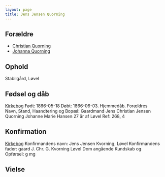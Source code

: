 ```yaml
---
layout: page
title: Jens Jensen Quorning
---
```


## Forældre

* [Christian Quorning](/stamt/christian-quorning/)
* [Johanna Quorning](/stamt/christian-quorning/)

## Ophold

Stabilgård, Løvel

## Fødsel og dåb

[Kirkebog](https://www.danishfamilysearch.dk/sogn2018/churchbook/source134507/opslag14529980)
Født: 1866-05-18
Døbt: 1866-06-03. Hjemmedåb.
Forældres Navn, Stand, Haandtering og Bopæl:
Gaardmand Jens Christian Jensen Quorning
Johanne Marie Hansen 27 år af Løvel
Ref: 268, 4

## Konfirmation
[Kirkebog](https://www.danishfamilysearch.dk/sogn2018/churchbook/source134507/opslag14530052)
Konfirmandens navn: Jens Jensen Kvorning, Løvel
Konfirmandens fader: gaard J. Chr. G. Kvorning Løvel
Dom angående Kundskab og Opførsel: g mg

## Vielse


